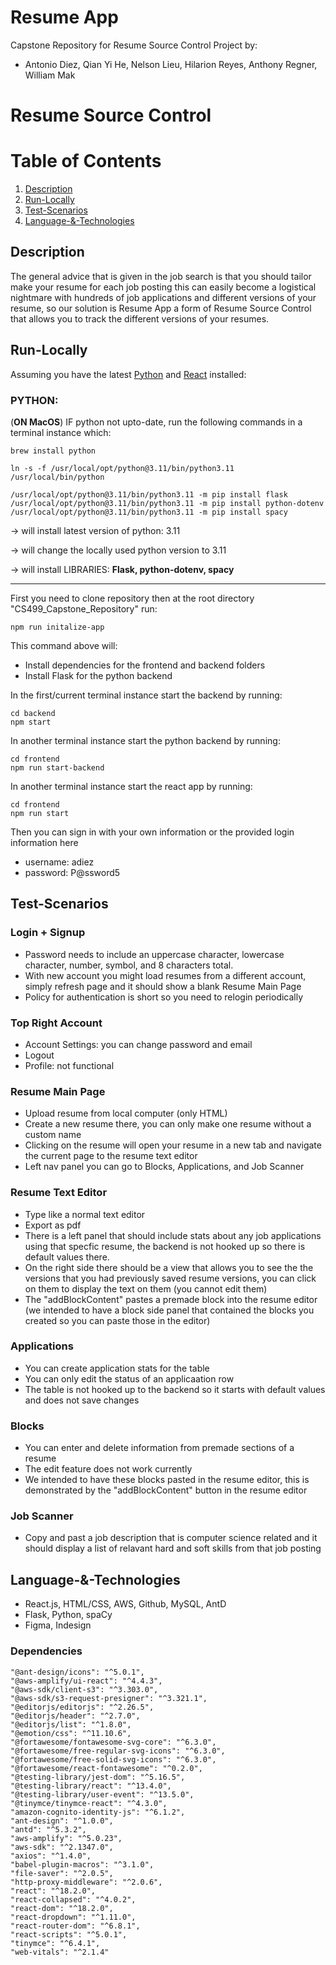 # Resume App
Capstone Repository for Resume Source Control Project by: 
* Antonio Diez, Qian Yi He, Nelson Lieu, Hilarion Reyes, Anthony Regner, William Mak

Resume Source Control 
===

# Table of Contents
1. [Description](#description)
2. [Run-Locally](#run-locally)
3. [Test-Scenarios](#test-scenarios)
4. [Language-&-Technologies](#language--technologies)

## Description
The general advice that is given in the job search is that you should tailor make your resume for each job posting this can easily become a logistical nightmare with hundreds of job applications and different versions of your resume, so our solution is Resume App a form of Resume Source Control that allows you to track the different versions of your resumes.

## Run-Locally
Assuming you have the latest [Python](https://www.python.org/downloads/) and [React](https://react.dev/learn/installation) installed:

### PYTHON:
(**ON MacOS**) IF python not upto-date, run the following commands in a terminal instance which:
```
brew install python

ln -s -f /usr/local/opt/python@3.11/bin/python3.11 /usr/local/bin/python

/usr/local/opt/python@3.11/bin/python3.11 -m pip install flask
/usr/local/opt/python@3.11/bin/python3.11 -m pip install python-dotenv
/usr/local/opt/python@3.11/bin/python3.11 -m pip install spacy
```
-> will install latest version of python: 3.11

-> will change the locally used python version to 3.11

-> will install LIBRARIES: **Flask, python-dotenv, spacy**

---
First you need to clone repository then at the root directory "CS499_Capstone_Repository" run:
```
npm run initalize-app
```
This command above will:
- Install dependencies for the frontend and backend folders
- Install Flask for the python backend

In the first/current terminal instance start the backend by running:
```
cd backend
npm start
```
In another terminal instance start the python backend by running:
```
cd frontend
npm run start-backend
```
In another terminal instance start the react app by running:
```
cd frontend
npm run start
```
Then you can sign in with your own information or the provided login information here
- username: adiez
- password: P@ssword5

## Test-Scenarios
### Login + Signup
- Password needs to include an uppercase character, lowercase character, number, symbol, and 8 characters total.
- With new account you might load resumes from a different account, simply refresh page and it should show a blank Resume Main Page
- Policy for authentication is short so you need to relogin periodically
### Top Right Account 
- Account Settings: you can change password and email
- Logout
- Profile: not functional
### Resume Main Page
- Upload resume from local computer (only HTML)
- Create a new resume there, you can only make one resume without a custom name
- Clicking on the resume will open your resume in a new tab and navigate the current page to the resume text editor
- Left nav panel you can go to Blocks, Applications, and Job Scanner
### Resume Text Editor
- Type like a normal text editor
- Export as pdf
- There is a left panel that should include stats about any job applications using that specfic resume, the backend is not hooked up so there is default values there. 
- On the right side there should be a view that allows you to see the the versions that you had previously saved resume versions, you can click on them to display the text on them (you cannot edit them)
- The "addBlockContent" pastes a premade block into the resume editor (we intended to have a block side panel that contained the blocks you created so you can paste those in the editor)
### Applications
- You can create application stats for the table
- You can only edit the status of an applicaation row
- The table is not hooked up to the backend so it starts with default values and does not save changes
### Blocks
- You can enter and delete information from premade sections of a resume
- The edit feature does not work currently
- We intended to have these blocks pasted in the resume editor, this is demonstrated by the "addBlockContent" button in the resume editor
### Job Scanner
- Copy and past a job description that is computer science related and it should display a list of relavant hard and soft skills from that job posting


## Language-&-Technologies
- React.js, HTML/CSS, AWS, Github, MySQL, AntD
- Flask, Python, spaCy
- Figma, Indesign

### Dependencies
```
"@ant-design/icons": "^5.0.1",
"@aws-amplify/ui-react": "^4.4.3",
"@aws-sdk/client-s3": "^3.303.0",
"@aws-sdk/s3-request-presigner": "^3.321.1",
"@editorjs/editorjs": "^2.26.5",
"@editorjs/header": "^2.7.0",
"@editorjs/list": "^1.8.0",
"@emotion/css": "^11.10.6",
"@fortawesome/fontawesome-svg-core": "^6.3.0",
"@fortawesome/free-regular-svg-icons": "^6.3.0",
"@fortawesome/free-solid-svg-icons": "^6.3.0",
"@fortawesome/react-fontawesome": "^0.2.0",
"@testing-library/jest-dom": "^5.16.5",
"@testing-library/react": "^13.4.0",
"@testing-library/user-event": "^13.5.0",
"@tinymce/tinymce-react": "^4.3.0",
"amazon-cognito-identity-js": "^6.1.2",
"ant-design": "^1.0.0",
"antd": "^5.3.2",
"aws-amplify": "^5.0.23",
"aws-sdk": "^2.1347.0",
"axios": "^1.4.0",
"babel-plugin-macros": "^3.1.0",
"file-saver": "^2.0.5",
"http-proxy-middleware": "^2.0.6",
"react": "^18.2.0",
"react-collapsed": "^4.0.2",
"react-dom": "^18.2.0",
"react-dropdown": "^1.11.0",
"react-router-dom": "^6.8.1",
"react-scripts": "^5.0.1",
"tinymce": "^6.4.1",
"web-vitals": "^2.1.4"
```


